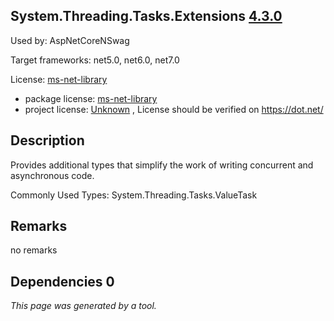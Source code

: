 System.Threading.Tasks.Extensions [4.3.0](https://www.nuget.org/packages/System.Threading.Tasks.Extensions/4.3.0)
--------------------

Used by: AspNetCoreNSwag

Target frameworks: net5.0, net6.0, net7.0

License: [ms-net-library](../../../../licenses/ms-net-library) 

- package license: [ms-net-library](http://go.microsoft.com/fwlink/?LinkId=329770) 
- project license: [Unknown](https://dot.net/) , License should be verified on https://dot.net/

Description
-----------
Provides additional types that simplify the work of writing concurrent and asynchronous code.

Commonly Used Types:
System.Threading.Tasks.ValueTask<TResult>

Remarks
-----------
no remarks


Dependencies 0
-----------


*This page was generated by a tool.*